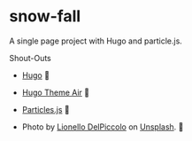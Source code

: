 # snow-fall

A single page project with Hugo and particle.js. 

Shout-Outs

- [Hugo](https://gohugo.io/ "Link opens in new window") 👏

- [Hugo Theme Air](https://syui.github.io/hugo-theme-air "Link opens in new window") 👏

- [Particles.js](https://vincentgarreau.com/particles.js/ "Link opens in new window") 👏

- Photo by [Lionello DelPiccolo](https://unsplash.com/s/photos/snowy-holiday?utm_source=unsplash&amp;utm_medium=referral&amp;utm_content=creditCopyText "Link opens in new window") on [Unsplash](https://unsplash.com/@liodp?utm_source=unsplash&amp;utm_medium=referral&amp;utm_content=creditCopyText "Link opens in new window"). 👏
